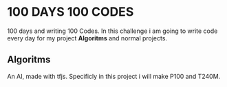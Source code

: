 # 100 DAYS 100 CODES
100 days and writing 100 Codes.
In this challenge i am going to write code every day for my project **Algoritms** and normal projects.
## Algoritms 
An AI, made with tfjs. Specificly in this project i will make P100 and T240M.
